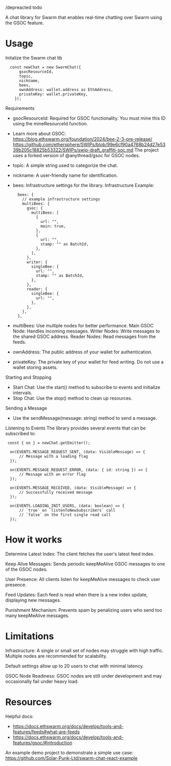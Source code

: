 /depreacted todo

A chat library for Swarm that enables real-time chatting over Swarm using the GSOC feature.

# Usage

Initalize the Swarm chat lib

```
  const newChat = new SwarmChat({
      gsocResourceId,
      topic,
      nickname,
      bees,
      ownAddress: wallet.address as EthAddress,
      privateKey: wallet.privateKey,
    });
```

Requirements

- gsocResourceId: Required for GSOC functionality. You must mine this ID using the mineResourceId function.
- Learn more about GSOC:
  https://blog.ethswarm.org/foundation/2024/bee-2-3-pre-release/
  https://github.com/ethersphere/SWIPs/blob/99e6cf90a4768b24d27e5339b205c18825b53322/SWIPs/swip-draft_graffiti-soc.md
  The project uses a forked version of @anythread/gsoc for GSOC nodes.

- topic: A simple string used to categorize the chat.
- nickname: A user-friendly name for identification.
- bees: Infrastructure settings for the library.
  Infrastructure Example:
  ```
    bees: {
      // example infrastructure settings
      multiBees: {
        gsoc: {
          multiBees: [
            {
              url: "",
              main: true,
            },
            {
              url: "",
              stamp: "" as BatchId,
            },
          ],
        },
        writer: {
          singleBee: {
            url: "",
            stamp: "" as BatchId,
          },
        },
        reader: {
          singleBee: {
            url: "",
          },
        },
      },
    },
  ```
- multiBees: Use multiple nodes for better performance.
  Main GSOC Node: Handles incoming messages.
  Writer Nodes: Write messages to the shared GSOC address.
  Reader Nodes: Read messages from the feeds.

- ownAddress: The public address of your wallet for authentication.
- privateKey: The private key of your wallet for feed writing. Do not use a wallet storing assets.

Starting and Stopping

- Start Chat: Use the start() method to subscribe to events and initialize intervals.
- Stop Chat: Use the stop() method to clean up resources.

Sending a Message

- Use the sendMessage(message: string) method to send a message.

Listening to Events
The library provides several events that can be subscribed to:

```
 const { on } = newChat.getEmitter();

  on(EVENTS.MESSAGE_REQUEST_SENT, (data: VisibleMessage) => {
      // Message with a loading flag
  });

  on(EVENTS.MESSAGE_REQUEST_ERROR, (data: { id: string }) => {
      // Message with an error flag
  });

  on(EVENTS.MESSAGE_RECEIVED, (data: VisibleMessage) => {
      // Successfully received message
  });

  on(EVENTS.LOADING_INIT_USERS, (data: boolean) => {
      // `true` on `listenToNewSubscribers` call
      // `false` on the first single read call
  });
```

# How it works

Determine Latest Index: The client fetches the user's latest feed index.

Keep Alive Messages: Sends periodic keepMeAlive GSOC messages to one of the GSOC nodes.

User Presence: All clients listen for keepMeAlive messages to check user presence.

Feed Updates: Each feed is read when there is a new index update, displaying new messages.

Punishment Mechanism: Prevents spam by penalizing users who send too many keepMeAlive messages.

# Limitations

Infrastructure: A single or small set of nodes may struggle with high traffic. Multiple nodes are recommended for scalability.

Default settings allow up to 20 users to chat with minimal latency.

GSOC Node Readiness: GSOC nodes are still under development and may occasionally fail under heavy load.

# Resources

Helpful docs:

- https://docs.ethswarm.org/docs/develop/tools-and-features/feeds#what-are-feeds
- https://docs.ethswarm.org/docs/develop/tools-and-features/gsoc/#introduction

An example demo project to demonstrate a simple use case:
https://github.com/Solar-Punk-Ltd/swarm-chat-react-example
